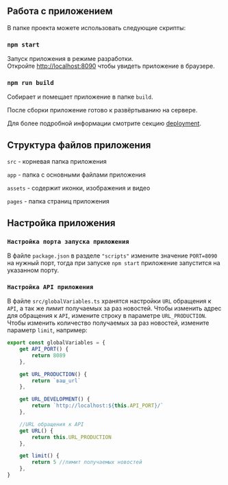 ## Работа с приложением

В папке проекта можете использовать следующие скрипты:

### `npm start`

Запуск приложения в режиме разработки. \
Откройте [http://localhost:8090](http://localhost:8090) чтобы увидеть приложение в браузере.

### `npm run build`

Собирает и помещает приложение в папке `build`.

После сборки приложение готово к развёртыванию на сервере.

Для более подробной информации смотрите секцию [deployment](https://facebook.github.io/create-react-app/docs/deployment).

## Структура файлов приложения

`src` - корневая папка приложения

`app` - папка с основными файлами приложения

`assets` - содержит иконки, изображения и видео

`pages` - папка страниц приложения

## Настройка приложения

### `Настройка порта запуска приложения`

В файле `package.json` в разделе `"scripts"` измените значение `PORT=8090` на нужный порт, тогда при запуске `npm start` приложение запустится на указанном порту.

### `Настройка API приложения`

В файле `src/globalVariables.ts` хранятся настройки `URL` обращения к `API`, а так же лимит получаемых за раз новостей. Чтобы изменить адрес для обращения к `API`, измените строку в параметре `URL_PRODUCTION`. Чтобы изменить количество получаемых за раз новостей, измените параметр `limit`, например:

```javascript
export const globalVariables = {
    get API_PORT() {
        return 8089
    },

    get URL_PRODUCTION() {
        return `ваш_url`
    },

    get URL_DEVELOPMENT() {
        return `http://localhost:${this.API_PORT}/`
    },

    //URL обращения к API
    get URL() {
        return this.URL_PRODUCTION
    },

    get limit() {
        return 5 //лимит получаемых новостей
    },
}
```

